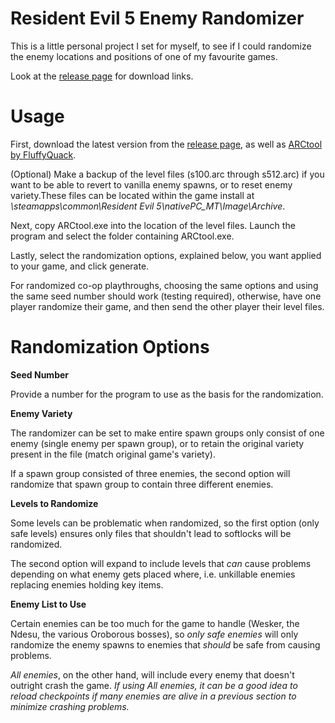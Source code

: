 
# Resident Evil 5 Enemy Randomizer

This is a little personal project I set for myself, to see if I could randomize the enemy locations and positions of one of my favourite games. 

Look at the [release page](https://github.com/missehsjune/resident-evil-5-randomizer/releases) for download links.

# Usage

First, download the latest version from the [release page](https://github.com/missehsjune/resident-evil-5-randomizer/releases), as well as [ARCtool by FluffyQuack](https://www.fluffyquack.com/tools/ARCtool.rar).

(Optional) Make a backup of the level files (s100.arc through s512.arc) if you want to be able to revert to vanilla enemy spawns, or to reset enemy variety.These files can be located within the game install at *\steamapps\common\Resident Evil 5\nativePC_MT\Image\Archive*.

Next, copy ARCtool.exe into the location of the level files. Launch the program and select the folder containing ARCtool.exe.

Lastly, select the randomization options, explained below, you want applied to your game, and click generate. 

For randomized co-op playthroughs, choosing the same options and using the same seed number should work (testing required), otherwise, have one player randomize their game, and then send the other player their level files.

# Randomization Options

**Seed Number**

Provide a number for the program to use as the basis for the randomization.

**Enemy Variety**

The randomizer can be set to make entire spawn groups only consist of one enemy (single enemy per spawn group), or to retain the original variety present in the file (match original game's variety). 

If a spawn group consisted of three enemies, the second option will randomize that spawn group to contain three different enemies.

**Levels to Randomize**

Some levels can be problematic when randomized, so the first option (only safe levels) ensures only files that shouldn't lead to softlocks will be randomized. 

The second option will expand to include levels that *can* cause problems depending on what enemy gets placed where, i.e. unkillable enemies replacing enemies holding key items.

**Enemy List to Use**

Certain enemies can be too much for the game to handle (Wesker, the Ndesu, the various Oroborous bosses), so *only safe enemies* will only randomize the enemy spawns to enemies that *should* be safe from causing problems.

*All enemies*, on the other hand, will include every enemy that doesn't outright crash the game. *If using All enemies, it can be a good idea to reload checkpoints if many enemies are alive in a previous section to minimize crashing problems.*



